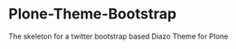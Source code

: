 Plone-Theme-Bootstrap
=====================

The skeleton for a twitter bootstrap based Diazo Theme for Plone
